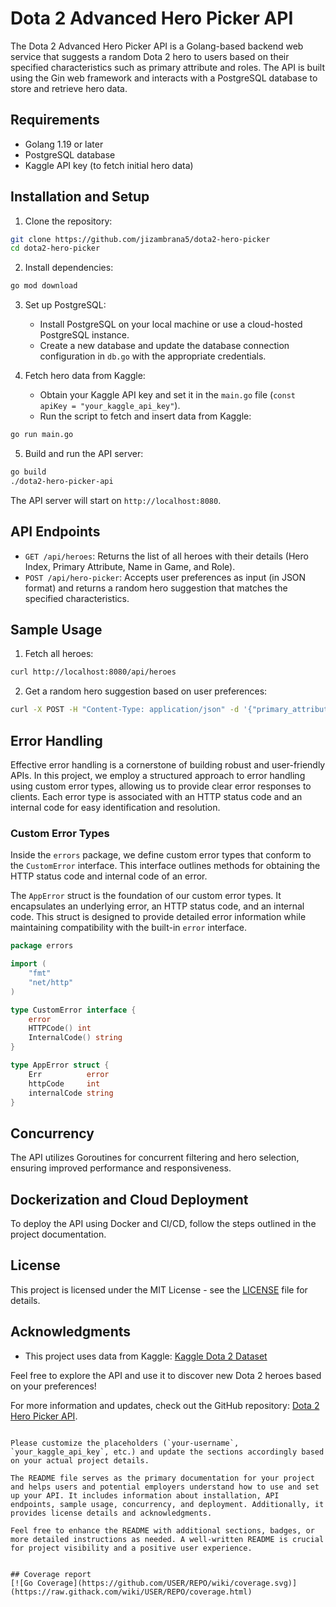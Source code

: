 # Dota 2 Advanced Hero Picker API

The Dota 2 Advanced Hero Picker API is a Golang-based backend web service that suggests a random Dota 2 hero to users based on their specified characteristics such as primary attribute and roles. The API is built using the Gin web framework and interacts with a PostgreSQL database to store and retrieve hero data.

## Requirements

- Golang 1.19 or later
- PostgreSQL database
- Kaggle API key (to fetch initial hero data)

## Installation and Setup

1. Clone the repository:

```bash
git clone https://github.com/jizambrana5/dota2-hero-picker
cd dota2-hero-picker
```

2. Install dependencies:

```bash
go mod download
```

3. Set up PostgreSQL:

    - Install PostgreSQL on your local machine or use a cloud-hosted PostgreSQL instance.
    - Create a new database and update the database connection configuration in `db.go` with the appropriate credentials.

4. Fetch hero data from Kaggle:

    - Obtain your Kaggle API key and set it in the `main.go` file (`const apiKey = "your_kaggle_api_key"`).
    - Run the script to fetch and insert data from Kaggle:

```bash
go run main.go
```

5. Build and run the API server:

```bash
go build
./dota2-hero-picker-api
```

The API server will start on `http://localhost:8080`.

## API Endpoints

- `GET /api/heroes`: Returns the list of all heroes with their details (Hero Index, Primary Attribute, Name in Game, and Role).
- `POST /api/hero-picker`: Accepts user preferences as input (in JSON format) and returns a random hero suggestion that matches the specified characteristics.

## Sample Usage

1. Fetch all heroes:

```bash
curl http://localhost:8080/api/heroes
```

2. Get a random hero suggestion based on user preferences:

```bash
curl -X POST -H "Content-Type: application/json" -d '{"primary_attribute": "agi", "roles": ["Carry", "Disabler"]}' http://localhost:8080/api/hero-picker
```

## Error Handling

Effective error handling is a cornerstone of building robust and user-friendly APIs. In this project, we employ a structured approach to error handling using custom error types, allowing us to provide clear error responses to clients. Each error type is associated with an HTTP status code and an internal code for easy identification and resolution.

### Custom Error Types

Inside the `errors` package, we define custom error types that conform to the `CustomError` interface. This interface outlines methods for obtaining the HTTP status code and internal code of an error.

The `AppError` struct is the foundation of our custom error types. It encapsulates an underlying error, an HTTP status code, and an internal code. This struct is designed to provide detailed error information while maintaining compatibility with the built-in `error` interface.

```go
package errors

import (
    "fmt"
    "net/http"
)

type CustomError interface {
    error
    HTTPCode() int
    InternalCode() string
}

type AppError struct {
    Err          error
    httpCode     int
    internalCode string
}
```


## Concurrency

The API utilizes Goroutines for concurrent filtering and hero selection, ensuring improved performance and responsiveness.

## Dockerization and Cloud Deployment

To deploy the API using Docker and CI/CD, follow the steps outlined in the project documentation.

## License

This project is licensed under the MIT License - see the [LICENSE](LICENSE) file for details.

## Acknowledgments

- This project uses data from Kaggle: [Kaggle Dota 2 Dataset](https://www.kaggle.com/some/dataset/url)

Feel free to explore the API and use it to discover new Dota 2 heroes based on your preferences!

For more information and updates, check out the GitHub repository: [Dota 2 Hero Picker API](https://github.com/your-username/dota2-hero-picker-api).
```

Please customize the placeholders (`your-username`, `your_kaggle_api_key`, etc.) and update the sections accordingly based on your actual project details.

The README file serves as the primary documentation for your project and helps users and potential employers understand how to use and set up your API. It includes information about installation, API endpoints, sample usage, concurrency, and deployment. Additionally, it provides license details and acknowledgments.

Feel free to enhance the README with additional sections, badges, or more detailed instructions as needed. A well-written README is crucial for project visibility and a positive user experience.


## Coverage report
[![Go Coverage](https://github.com/USER/REPO/wiki/coverage.svg)](https://raw.githack.com/wiki/USER/REPO/coverage.html)